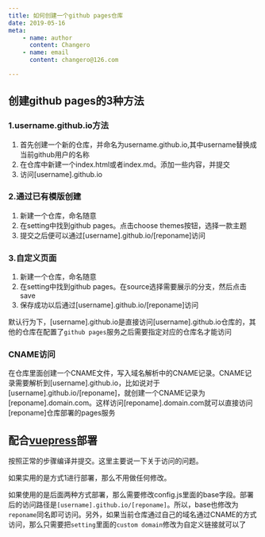 ```yaml
---
title: 如何创建一个github pages仓库
date: 2019-05-16
meta:
    - name: author
      content: Changero
    - name: email
      content: changero@126.com

---
```



## 创建github pages的3种方法

### 1.username.github.io方法

1. 首先创建一个新的仓库，并命名为username.github.io,其中username替换成当前github用户的名称
2. 在仓库中新建一个index.html或者index.md。添加一些内容，并提交
3. 访问[username].github.io

### 2.通过已有模版创建

1. 新建一个仓库，命名随意
2. 在setting中找到github pages。点击choose themes按钮，选择一款主题
3. 提交之后便可以通过[username].github.io/[reponame]访问

### 3.自定义页面

1. 新建一个仓库，命名随意
2. 在setting中找到github pages。在source选择需要展示的分支，然后点击save
3. 保存成功以后通过[username].github.io/[reponame]访问

默认行为下，[username].github.io是直接访问[username].github.io仓库的，其他的仓库在配置了`github pages`服务之后需要指定对应的仓库名才能访问

### CNAME访问

在仓库里面创建一个CNAME文件，写入域名解析中的CNAME记录。CNAME记录需要解析到[username].github.io，比如说对于[username].github.io/[reponame]，就创建一个CNAME记录为[reponame].domain.com。这样访问[reponame].domain.com就可以直接访问[reponame]仓库部署的pages服务


## 配合[vuepress](https://vuepress.vuejs.org/zh/guide/deploy.html#github-pages)部署

按照正常的步骤编译并提交。这里主要说一下关于访问的问题。

如果实用的是方式1进行部署，那么不用做任何修改。

如果使用的是后面两种方式部署，那么需要修改config.js里面的base字段。部署后的访问路径是`[username].github.io/[reponame]`。所以，base也修改为`reponame`同名即可访问。另外，如果当前仓库通过自己的域名通过CNAME的方式访问，那么只需要把`setting`里面的`custom domain`修改为自定义链接就可以了